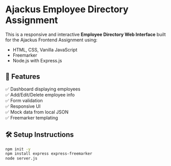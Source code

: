 # Ajackus Employee Directory Assignment

This is a responsive and interactive **Employee Directory Web Interface** built for the Ajackus Frontend Assignment using:

- HTML, CSS, Vanilla JavaScript
- Freemarker
- Node.js with Express.js

## 🚀 Features

✅ Dashboard displaying employees  
✅ Add/Edit/Delete employee info  
✅ Form validation  
✅ Responsive UI  
✅ Mock data from local JSON  
✅ Freemarker templating  

## 🛠️ Setup Instructions

```bash
npm init -y
npm install express express-freemarker
node server.js

